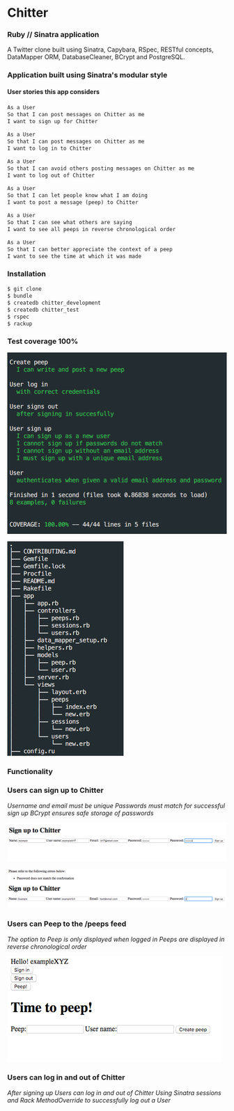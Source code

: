 Chitter
=======

### Ruby // Sinatra application

 A Twitter clone built using Sinatra, Capybara, RSpec, RESTful concepts, DataMapper ORM, DatabaseCleaner, BCrypt and PostgreSQL.

### Application built using Sinatra's modular style

#### User stories this app considers

```
As a User
So that I can post messages on Chitter as me
I want to sign up for Chitter
```
```
As a User
So that I can post messages on Chitter as me
I want to log in to Chitter
```
```
As a User
So that I can avoid others posting messages on Chitter as me
I want to log out of Chitter
```
```
As a User
So that I can let people know what I am doing  
I want to post a message (peep) to Chitter
```
```
As a User
So that I can see what others are saying  
I want to see all peeps in reverse chronological order
```
```
As a User
So that I can better appreciate the context of a peep
I want to see the time at which it was made
```
### Installation

```
$ git clone
$ bundle
$ createdb chitter_development
$ createdb chitter_test
$ rspec
$ rackup
```

### Test coverage 100%

![Alt text](https://github.com/JessicaBarclay/chitter-challenge/blob/master/links/testcoverage.png "testcoverage")

![Alt text](https://github.com/JessicaBarclay/chitter-challenge/blob/master/links/file-tree.png "file-tree")

### Functionality

### Users can sign up to Chitter

*Username and email must be unique*
*Passwords must match for successful sign up*
*BCrypt ensures safe storage of passwords*

![Alt text](https://github.com/JessicaBarclay/chitter-challenge/blob/master/links/signup.png "signup")

![Alt text](https://github.com/JessicaBarclay/chitter-challenge/blob/master/links/password-confirmation.png "password-confirmation")

### Users can Peep to the /peeps feed

*The option to Peep is only displayed when logged in*
*Peeps are displayed in reverse chronological order*

![Alt text](https://github.com/JessicaBarclay/chitter-challenge/blob/master/links/time-to-peep.png "time-to-peep")

### Users can log in and out of Chitter

*After signing up Users can log in and out of Chitter*
*Using Sinatra sessions and Rack MethodOverride to successfully log out a User*
